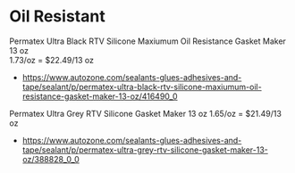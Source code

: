 # Oil Resistant
Permatex Ultra Black RTV Silicone Maxiumum Oil Resistance Gasket Maker 13 oz  
1.73/oz = $22.49/13 oz
- https://www.autozone.com/sealants-glues-adhesives-and-tape/sealant/p/permatex-ultra-black-rtv-silicone-maxiumum-oil-resistance-gasket-maker-13-oz/416490_0

Permatex Ultra Grey RTV Silicone Gasket Maker 13 oz
1.65/oz = $21.49/13 oz
- https://www.autozone.com/sealants-glues-adhesives-and-tape/sealant/p/permatex-ultra-grey-rtv-silicone-gasket-maker-13-oz/388828_0_0
